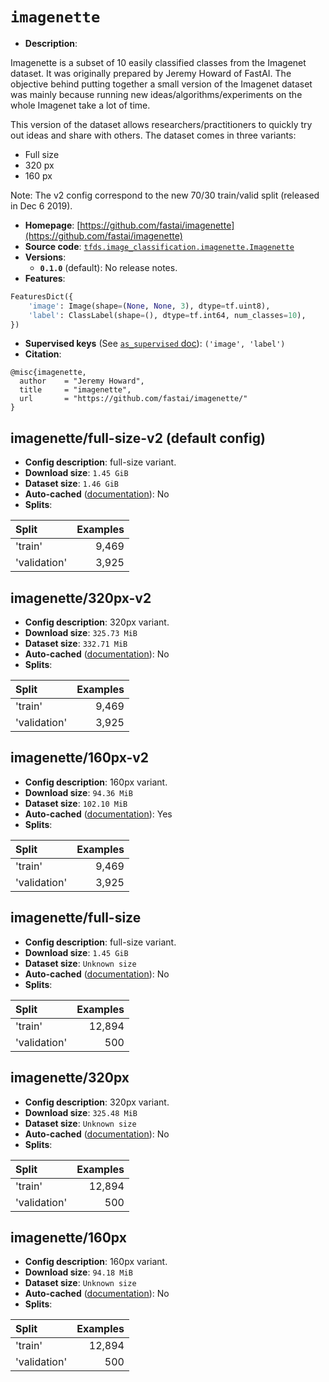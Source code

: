 <div itemscope itemtype="http://schema.org/Dataset">
  <div itemscope itemprop="includedInDataCatalog" itemtype="http://schema.org/DataCatalog">
    <meta itemprop="name" content="TensorFlow Datasets" />
  </div>

  <meta itemprop="name" content="imagenette" />
  <meta itemprop="description" content="Imagenette is a subset of 10 easily classified classes from the Imagenet&#10;dataset. It was originally prepared by Jeremy Howard of FastAI. The objective&#10;behind putting together a small version of the Imagenet dataset was mainly&#10;because running new ideas/algorithms/experiments on the whole Imagenet take a&#10;lot of time.&#10;&#10;This version of the dataset allows researchers/practitioners to quickly try out&#10;ideas and share with others. The dataset comes in three variants:&#10;&#10;  * Full size&#10;  * 320 px&#10;  * 160 px&#10;&#10;Note: The v2 config correspond to the new 70/30 train/valid split (released&#10;in Dec 6 2019).&#10;&#10;To use this dataset:&#10;&#10;```python&#10;import tensorflow_datasets as tfds&#10;&#10;ds = tfds.load(&#x27;imagenette&#x27;, split=&#x27;train&#x27;)&#10;for ex in ds.take(4):&#10;  print(ex)&#10;```&#10;&#10;See [the guide](https://www.tensorflow.org/datasets/overview) for more&#10;informations on [tensorflow_datasets](https://www.tensorflow.org/datasets).&#10;&#10;" />
  <meta itemprop="url" content="https://www.tensorflow.org/datasets/catalog/imagenette" />
  <meta itemprop="sameAs" content="https://github.com/fastai/imagenette" />
  <meta itemprop="citation" content="@misc{imagenette,&#10;  author    = &quot;Jeremy Howard&quot;,&#10;  title     = &quot;imagenette&quot;,&#10;  url       = &quot;https://github.com/fastai/imagenette/&quot;&#10;}" />
</div>

# `imagenette`

*   **Description**:

Imagenette is a subset of 10 easily classified classes from the Imagenet
dataset. It was originally prepared by Jeremy Howard of FastAI. The objective
behind putting together a small version of the Imagenet dataset was mainly
because running new ideas/algorithms/experiments on the whole Imagenet take a
lot of time.

This version of the dataset allows researchers/practitioners to quickly try out
ideas and share with others. The dataset comes in three variants:

*   Full size
*   320 px
*   160 px

Note: The v2 config correspond to the new 70/30 train/valid split (released in
Dec 6 2019).

*   **Homepage**:
    [https://github.com/fastai/imagenette](https://github.com/fastai/imagenette)
*   **Source code**:
    [`tfds.image_classification.imagenette.Imagenette`](https://github.com/tensorflow/datasets/tree/master/tensorflow_datasets/image_classification/imagenette.py)
*   **Versions**:
    *   **`0.1.0`** (default): No release notes.
*   **Features**:

```python
FeaturesDict({
    'image': Image(shape=(None, None, 3), dtype=tf.uint8),
    'label': ClassLabel(shape=(), dtype=tf.int64, num_classes=10),
})
```
*   **Supervised keys** (See
    [`as_supervised` doc](https://www.tensorflow.org/datasets/api_docs/python/tfds/load#args)):
    `('image', 'label')`
*   **Citation**:

```
@misc{imagenette,
  author    = "Jeremy Howard",
  title     = "imagenette",
  url       = "https://github.com/fastai/imagenette/"
}
```

## imagenette/full-size-v2 (default config)

*   **Config description**: full-size variant.
*   **Download size**: `1.45 GiB`
*   **Dataset size**: `1.46 GiB`
*   **Auto-cached**
    ([documentation](https://www.tensorflow.org/datasets/performances#auto-caching)):
    No
*   **Splits**:

Split        | Examples
:----------- | -------:
'train'      | 9,469
'validation' | 3,925

## imagenette/320px-v2

*   **Config description**: 320px variant.
*   **Download size**: `325.73 MiB`
*   **Dataset size**: `332.71 MiB`
*   **Auto-cached**
    ([documentation](https://www.tensorflow.org/datasets/performances#auto-caching)):
    No
*   **Splits**:

Split        | Examples
:----------- | -------:
'train'      | 9,469
'validation' | 3,925

## imagenette/160px-v2

*   **Config description**: 160px variant.
*   **Download size**: `94.36 MiB`
*   **Dataset size**: `102.10 MiB`
*   **Auto-cached**
    ([documentation](https://www.tensorflow.org/datasets/performances#auto-caching)):
    Yes
*   **Splits**:

Split        | Examples
:----------- | -------:
'train'      | 9,469
'validation' | 3,925

## imagenette/full-size

*   **Config description**: full-size variant.
*   **Download size**: `1.45 GiB`
*   **Dataset size**: `Unknown size`
*   **Auto-cached**
    ([documentation](https://www.tensorflow.org/datasets/performances#auto-caching)):
    No
*   **Splits**:

Split        | Examples
:----------- | -------:
'train'      | 12,894
'validation' | 500

## imagenette/320px

*   **Config description**: 320px variant.
*   **Download size**: `325.48 MiB`
*   **Dataset size**: `Unknown size`
*   **Auto-cached**
    ([documentation](https://www.tensorflow.org/datasets/performances#auto-caching)):
    No
*   **Splits**:

Split        | Examples
:----------- | -------:
'train'      | 12,894
'validation' | 500

## imagenette/160px

*   **Config description**: 160px variant.
*   **Download size**: `94.18 MiB`
*   **Dataset size**: `Unknown size`
*   **Auto-cached**
    ([documentation](https://www.tensorflow.org/datasets/performances#auto-caching)):
    No
*   **Splits**:

Split        | Examples
:----------- | -------:
'train'      | 12,894
'validation' | 500
